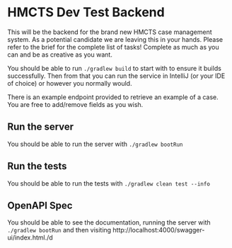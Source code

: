 # HMCTS Dev Test Backend

This will be the backend for the brand new HMCTS case management system. As a potential candidate we are leaving
this in your hands. Please refer to the brief for the complete list of tasks! Complete as much as you can and be
as creative as you want.

You should be able to run `./gradlew build` to start with to ensure it builds successfully. Then from that you
can run the service in IntelliJ (or your IDE of choice) or however you normally would.

There is an example endpoint provided to retrieve an example of a case. You are free to add/remove fields as you
wish.

## Run the server
You should be able to run the server with `./gradlew bootRun`

## Run the tests
You should be able to run the tests with `./gradlew clean test --info`

## OpenAPI Spec
You should be able to see the documentation, running the server with `./gradlew bootRun`
and then visiting http://localhost:4000/swagger-ui/index.html./d

